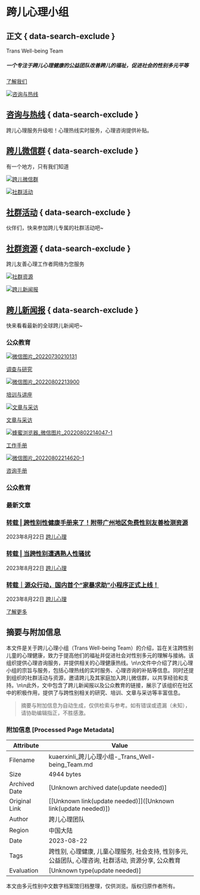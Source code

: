 # 跨儿心理小组

## 正文 { data-search-exclude }


Trans Well-being Team

##### 一个专注于跨儿心理健康的公益团队改善跨儿的福祉，促进社会的性别多元平等

[了解我们](https://kuaerxinli.org/了解我们/)

[![咨询与热线](https://kuaerxinli.org/wp-content/uploads/elementor/thumbs/咨询与热线1-1-qdaeip007obp01wbs40go79nse0g4tkxynxe1nqu1s.jpg)](https://kuaerxinli.org/%e8%b7%a8%e5%84%bf%e5%bf%83%e7%90%86/%e5%92%a8%e8%af%a2%e4%b8%8e%e7%83%ad%e7%ba%bf/)

## [咨询与热线](https://kuaerxinli.org/%e8%b7%a8%e5%84%bf%e5%bf%83%e7%90%86/%e5%92%a8%e8%af%a2%e4%b8%8e%e7%83%ad%e7%ba%bf/) { data-search-exclude }

跨儿心理服务升级啦！心理热线实时服务，心理咨询提供补贴。

## [跨儿微信群](https://kuaerxinli.org/wechat-group/) { data-search-exclude }

有一个地方，只有我们知道

[![跨儿微信群](https://kuaerxinli.org/wp-content/uploads/elementor/thumbs/跨儿微信群-qdaeip007obp01wbs40go79nse0g4tkxynxe1nqu1s.jpg)](https://kuaerxinli.org/wechat-group/)

[![社群活动](https://kuaerxinli.org/wp-content/uploads/elementor/thumbs/frc-a7c1b4d403dd2a9ef4f6adf8bd445c1f-3-qdaeip007obp01wbs40go79nse0g4tkxynxe1nqu1s.jpeg)](https://kuaerxinli.org/category/%e7%a4%be%e7%be%a4%e6%b4%bb%e5%8a%a8/)

## [社群活动](https://kuaerxinli.org/category/%e7%a4%be%e7%be%a4%e6%b4%bb%e5%8a%a8/) { data-search-exclude }

伙伴们，快来参加跨儿专属的社群活动吧~

## [社群资源](https://kuaerxinli.org/category/%e7%a4%be%e7%be%a4%e8%b5%84%e6%ba%90/) { data-search-exclude }

跨儿友善心理工作者网络为您服务

[![社群资源](https://kuaerxinli.org/wp-content/uploads/elementor/thumbs/istockphoto-1354262781-170667a-1-qdaeip007obp01wbs40go79nse0g4tkxynxe1nqu1s.jpg)](https://kuaerxinli.org/category/%e7%a4%be%e7%be%a4%e8%b5%84%e6%ba%90/)

[![跨儿新闻报](https://kuaerxinli.org/wp-content/uploads/elementor/thumbs/frc-2b40a77ff19244462764ba8a380a294f-1-qdaeio260uaeofxoxllu3pi77052x4h7mj9wkds880.jpg)](https://kuaerxinli.org/category/trans-news/)

## [跨儿新闻报](https://kuaerxinli.org/category/trans-news/) { data-search-exclude }

快来看看最新的全球跨儿新闻吧~

### 公众教育

[![微信图片_20220730210131](https://kuaerxinli.org/wp-content/uploads/elementor/thumbs/微信图片_20220730210131-1-qdaeip007obp01wbs40go79nse0g4tkxynxe1nqu1s.jpg)](https://kuaerxinli.org/category/%e8%b0%83%e6%9f%a5%e4%b8%8e%e7%a0%94%e7%a9%b6/)

[调查与研究](https://kuaerxinli.org/category/%e8%b0%83%e6%9f%a5%e4%b8%8e%e7%a0%94%e7%a9%b6/)

[![微信图片_20220802213900](https://kuaerxinli.org/wp-content/uploads/elementor/thumbs/微信图片_20220802213900-qdaeip007obp01wbs40go79nse0g4tkxynxe1nqu1s.jpg)](https://kuaerxinli.org/category/%e5%9f%b9%e8%ae%ad%e4%b8%8e%e8%ae%b2%e5%ba%a7/)

[培训与讲座](https://kuaerxinli.org/category/%e5%9f%b9%e8%ae%ad%e4%b8%8e%e8%ae%b2%e5%ba%a7/)

[![文章与采访](https://kuaerxinli.org/wp-content/uploads/elementor/thumbs/文章与采访-qdaeip007obp01wbs40go79nse0g4tkxynxe1nqu1s.jpg)](https://kuaerxinli.org/category/%e6%96%87%e7%ab%a0%e4%b8%8e%e9%87%87%e8%ae%bf/)

[文章与采访](https://kuaerxinli.org/category/%e6%96%87%e7%ab%a0%e4%b8%8e%e9%87%87%e8%ae%bf/)

[![蜂蜜浏览器_微信图片_20220802214047-1](https://kuaerxinli.org/wp-content/uploads/elementor/thumbs/蜂蜜浏览器_微信图片_20220802214047-1-qdaeip007obp01wbs40go79nse0g4tkxynxe1nqu1s.jpg)](https://kuaerxinli.org/category/%e5%b7%a5%e4%bd%9c%e6%89%8b%e5%86%8c/)

[工作手册](https://kuaerxinli.org/category/%e5%b7%a5%e4%bd%9c%e6%89%8b%e5%86%8c/)

[![微信图片_20220802214620-1](https://kuaerxinli.org/wp-content/uploads/elementor/thumbs/微信图片_20220802214620-1-qdaeip007obp01wbs40go79nse0g4tkxynxe1nqu1s.jpg)](https://kuaerxinli.org/category/%e5%92%a8%e8%af%a2%e6%89%8b%e5%86%8c/)

[咨询手册](https://kuaerxinli.org/category/%e5%92%a8%e8%af%a2%e6%89%8b%e5%86%8c/)

### 公众教育

### 最新文章

### [转载 | 跨性别性健康手册来了！附带广州地区免费性别友善检测资源](https://kuaerxinli.org/%e8%b7%a8%e5%84%bf%e5%bf%83%e7%90%86/3124 "转载 | 跨性别性健康手册来了！附带广州地区免费性别友善检测资源")

2023年8月22日 [跨儿心理](https://kuaerxinli.org/category/%e8%b7%a8%e5%84%bf%e5%bf%83%e7%90%86 "跨儿心理")

### [转载 | 当跨性别遭遇熟人性骚扰](https://kuaerxinli.org/%e8%b7%a8%e5%84%bf%e5%bf%83%e7%90%86/3119 "转载 | 当跨性别遭遇熟人性骚扰")

2023年8月22日 [跨儿心理](https://kuaerxinli.org/category/%e8%b7%a8%e5%84%bf%e5%bf%83%e7%90%86 "跨儿心理")

### [转载｜源众行动，国内首个“家暴求助”小程序正式上线！](https://kuaerxinli.org/%e8%b7%a8%e5%84%bf%e5%bf%83%e7%90%86/3106 "转载｜源众行动，国内首个“家暴求助”小程序正式上线！")

2023年8月22日 [跨儿心理](https://kuaerxinli.org/category/%e8%b7%a8%e5%84%bf%e5%bf%83%e7%90%86 "跨儿心理")

[了解更多](https://kuaerxinli.org/%e6%89%80%e6%9c%89%e6%96%87%e7%ab%a0/)
<!-- tcd_original_link https://kuaerxinli.org/ -->


## 摘要与附加信息

<!-- tcd_abstract -->
本文件是关于跨儿心理小组（Trans Well-being Team）的介绍，旨在关注跨性别儿童的心理健康，致力于提高他们的福祉并促进社会对性别多元的理解与接纳。该组织提供心理咨询服务，并提供相关的心理健康热线。\n\n文件中介绍了跨儿心理小组的宗旨与服务，包括心理热线的实时服务、心理咨询的补贴等信息。同时还提到组织的社群活动与资源，邀请跨儿及其家庭加入跨儿微信群，以共享经验和支持。\n\n此外，文中包含了跨儿新闻报以及公众教育的链接，展示了该组织在社区中的积极作用，提供了与跨性别相关的研究、培训、文章与采访等丰富信息。
<!-- tcd_abstract_end -->

> 摘要与附加信息为自动生成，仅供检索与参考。如有错误或遗漏（未知），请协助编辑指正，不胜感激。

### 附加信息 [Processed Page Metadata]

| Attribute       | Value                                  |
|-----------------|----------------------------------------|
| Filename        | kuaerxinli_跨儿心理小组-_Trans_Well-being_Team.md                             |
| Size            | 4944 bytes                           |
| Archived Date   | [Unknown archived date(update needed)]                             |
| Original Link   | [[Unknown link(update needed)]]([Unknown link(update needed)])                       |
| Author          | 跨儿心理团队                               |
| Region          | 中国大陆                               |
| Date            | 2023-08-22                                 |
| Tags            | 跨性别, 心理健康, 儿童心理服务, 社会支持, 性别多元, 公益团队, 心理咨询, 社群活动, 资源分享, 公众教育                                 |
| Evaluation            | [Unknown type(update needed)]                                 |
<!-- tcd_table_end -->

本文由多元性别中文数字档案馆归档整理，仅供浏览。版权归原作者所有。

